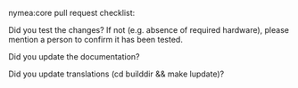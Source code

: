 nymea:core pull request checklist:

Did you test the changes? If not (e.g. absence of required hardware), please mention a person to confirm it has been tested.

Did you update the documentation?

Did you update translations (cd builddir && make lupdate)?
